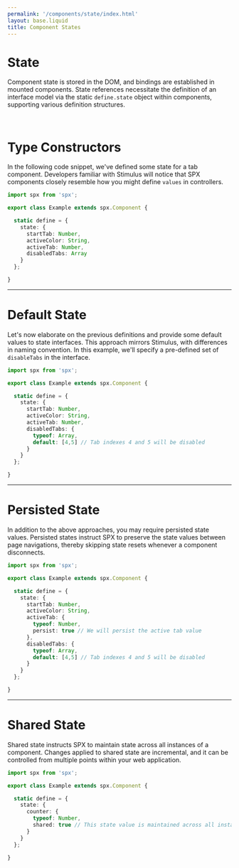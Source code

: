 ```yaml
---
permalink: '/components/state/index.html'
layout: base.liquid
title: Component States
---
```


# State

Component state is stored in the DOM, and bindings are established in mounted components. State references necessitate the definition of an interface model via the static `define.state` object within components, supporting various definition structures.

<br>

# Type Constructors

In the following code snippet, we've defined some state for a tab component. Developers familiar with Stimulus will notice that SPX components closely resemble how you might define `values` in controllers.

<!-- prettier-ignore -->
```ts
import spx from 'spx';

export class Example extends spx.Component {

  static define = {
    state: {
      startTab: Number,
      activeColor: String,
      activeTab: Number,
      disabledTabs: Array
    }
  };

}
```

---

# Default State

Let's now elaborate on the previous definitions and provide some default values to state interfaces. This approach mirrors Stimulus, with differences in naming convention. In this example, we'll specify a pre-defined set of `disableTabs` in the interface.

<!-- prettier-ignore -->
```ts
import spx from 'spx';

export class Example extends spx.Component {

  static define = {
    state: {
      startTab: Number,
      activeColor: String,
      activeTab: Number,
      disabledTabs: {
        typeof: Array,
        default: [4,5] // Tab indexes 4 and 5 will be disabled
      }
    }
  };

}
```

---

# Persisted State

In addition to the above approaches, you may require persisted state values. Persisted states instruct SPX to preserve the state values between page navigations, thereby skipping state resets whenever a component disconnects.

<!-- prettier-ignore -->
```ts
import spx from 'spx';

export class Example extends spx.Component {

  static define = {
    state: {
      startTab: Number,
      activeColor: String,
      activeTab: {
        typeof: Number,
        persist: true // We will persist the active tab value
      },
      disabledTabs: {
        typeof: Array,
        default: [4,5] // Tab indexes 4 and 5 will be disabled
      }
    }
  };

}
```

---

# Shared State

Shared state instructs SPX to maintain state across all instances of a component. Changes applied to shared state are incremental, and it can be controlled from multiple points within your web application.

<!-- prettier-ignore -->
```ts
import spx from 'spx';

export class Example extends spx.Component {

  static define = {
    state: {
      counter: {
        typeof: Number,
        shared: true // This state value is maintained across all instances
      }
    }
  };

}
```
